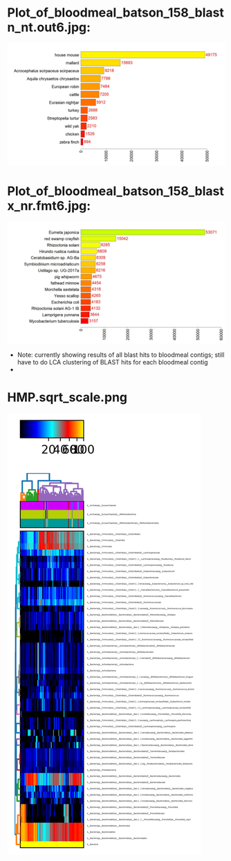 # Plot_of_bloodmeal_batson_158_blastn_nt.out6.jpg:
![Hi alt text](https://github.com/LeungHK/MVP/blob/main/bloodmeal_analysis/Plot_of_bloodmeal_batson_158_blastn_nt.out6.jpg)

# Plot_of_bloodmeal_batson_158_blastx_nr.fmt6.jpg:
![Hi alt text](https://github.com/LeungHK/MVP/blob/main/bloodmeal_analysis/Plot_of_bloodmeal_batson_158_blastx_nr.fmt6.jpg)


* Note: currently showing results of all blast hits to bloodmeal contigs; still have to do LCA clustering of BLAST hits for each bloodmeal contig
* 
# HMP.sqrt_scale.png
![Hi alt text](https://github.com/LeungHK/MVP/blob/main/bloodmeal_analysis/HMP.sqrt_scale.png)

